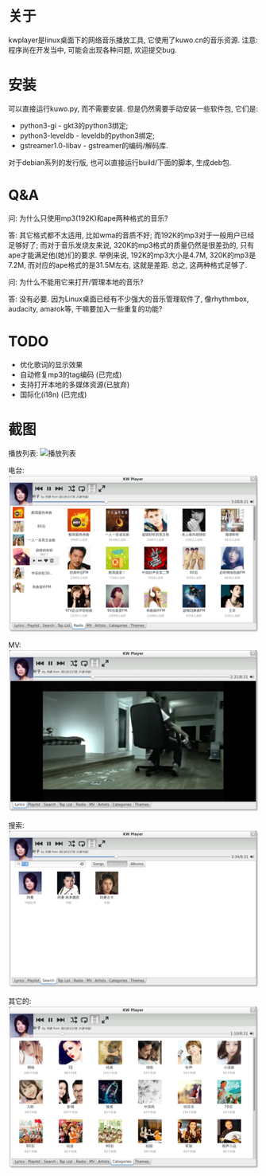 关于
====
kwplayer是linux桌面下的网络音乐播放工具, 它使用了kuwo.cn的音乐资源.
注意: 程序尚在开发当中, 可能会出现各种问题, 欢迎提交bug.

安装
====
可以直接运行kuwo.py, 而不需要安装. 但是仍然需要手动安装一些软件包, 它们是:
* python3-gi  -  gkt3的python3绑定;
* python3-leveldb  -  leveldb的python3绑定;
* gstreamer1.0-libav  -  gstreamer的编码/解码库.


对于debian系列的发行版, 也可以直接运行build/下面的脚本, 生成deb包.

Q&A
===
问: 为什么只使用mp3(192K)和ape两种格式的音乐?

答: 其它格式都不太适用, 比如wma的音质不好; 而192K的mp3对于一般用户已经足够好了; 而对于音乐发烧友来说, 320K的mp3格式的质量仍然是很差劲的, 只有ape才能满足他(她)们的要求. 举例来说, 192K的mp3大小是4.7M, 320K的mp3是7.2M, 而对应的ape格式的是31.5M左右, 这就是差距.
总之, 这两种格式足够了.

问: 为什么不能用它来打开/管理本地的音乐?

答: 没有必要. 因为Linux桌面已经有不少强大的音乐管理软件了, 像rhythmbox, audacity, amarok等, 干嘛要加入一些重复的功能?


TODO
====
* 优化歌词的显示效果
* 自动修复mp3的tag编码 (已完成)
* 支持打开本地的多媒体资源(已放弃)
* 国际化(i18n) (已完成)


截图
====
播放列表:
<img src="screenshot/playlist.jpg?raw=true" title="播放列表" />

电台:
<img src="screenshot/radio.png?raw=true" title="电台" />

MV:
<img src="screenshot/MV.png?raw=true" title="MV" />

搜索:
<img src="screenshot/search.png?raw=true" title="搜索" />

其它的:
<img src="screenshot/others.png?raw=true" title="其他的" />
